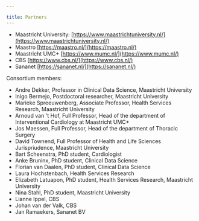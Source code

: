 ```yaml
---

title: Partners
---
```


* Maastricht University: [https://www.maastrichtuniversity.nl/](https://www.maastrichtuniversity.nl/)
* Maastro [https://maastro.nl/](https://maastro.nl/)
* Maastricht UMC+ [https://www.mumc.nl/](https://www.mumc.nl/)
* CBS [https://www.cbs.nl/](https://www.cbs.nl/)
* Sananet [https://sananet.nl/](https://sananet.nl/)

Consortium members:

* Andre Dekker, Professor in Clinical Data Science, Maastricht University
* Inigo Bermejo, Postdoctoral researcher, Maastricht University
* Marieke Spreeuwenberg, Associate Professor, Health Services Research, Maastricht University
* Arnoud van 't Hof, Full Professor, Head of the department of Interventional Cardiology at Maastricht UMC+
* Jos Maessen, Full Professor,  Head of the department of Thoracic Surgery
* David Townend, Full Professor of Health and Life Sciences Jurispriudence, Maastricht University
* Bart Scheenstra, PhD student, Cardiologist
* Anke Bruninx, PhD student, Clinical Data Science
* Florian van Daalen, PhD student, Clinical Data Science
* Laura Hochstenbach, Health Services Research
* Elizabeth Latuapon, PhD student, Health Services Research, Maastricht University
* Nina Stahl, PhD student, Maastricht University
* Lianne Ippel, CBS
* Johan van der Valk, CBS
* Jan Ramaekers, Sananet BV

